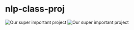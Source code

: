 nlp-class-proj
======================
![Our super important project](https://raw.github.com/strubell/nlp-class-proj/master/7wwdg.gif)
![Our super important project](https://raw.github.com/strubell/nlp-class-proj/master/esper.gif)
